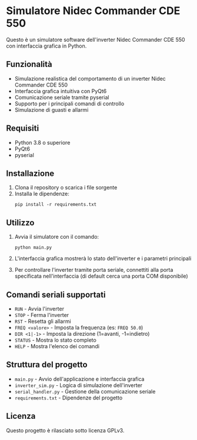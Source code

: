 # Simulatore Nidec Commander CDE 550

Questo è un simulatore software dell'inverter Nidec Commander CDE 550 con interfaccia grafica in Python.

## Funzionalità

- Simulazione realistica del comportamento di un inverter Nidec Commander CDE 550
- Interfaccia grafica intuitiva con PyQt6
- Comunicazione seriale tramite pyserial
- Supporto per i principali comandi di controllo
- Simulazione di guasti e allarmi

## Requisiti

- Python 3.8 o superiore
- PyQt6
- pyserial

## Installazione

1. Clona il repository o scarica i file sorgente
2. Installa le dipendenze:
   ```
   pip install -r requirements.txt
   ```

## Utilizzo

1. Avvia il simulatore con il comando:
   ```
   python main.py
   ```

2. L'interfaccia grafica mostrerà lo stato dell'inverter e i parametri principali

3. Per controllare l'inverter tramite porta seriale, connettiti alla porta specificata nell'interfaccia (di default cerca una porta COM disponibile)

## Comandi seriali supportati

- `RUN` - Avvia l'inverter
- `STOP` - Ferma l'inverter
- `RST` - Resetta gli allarmi
- `FREQ <valore>` - Imposta la frequenza (es: `FREQ 50.0`)
- `DIR <1|-1>` - Imposta la direzione (1=avanti, -1=indietro)
- `STATUS` - Mostra lo stato completo
- `HELP` - Mostra l'elenco dei comandi

## Struttura del progetto

- `main.py` - Avvio dell'applicazione e interfaccia grafica
- `inverter_sim.py` - Logica di simulazione dell'inverter
- `serial_handler.py` - Gestione della comunicazione seriale
- `requirements.txt` - Dipendenze del progetto

## Licenza

Questo progetto è rilasciato sotto licenza GPLv3.
